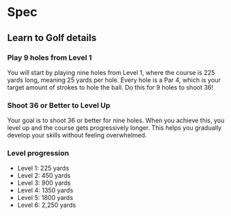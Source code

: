 
# Spec

## Learn to Golf details

### Play 9 holes from Level 1
You will start by playing nine holes from Level 1, where the course is 225 yards long, meaning 25 yards per hole. Every hole is a Par 4, which is your target amount of strokes to hole the ball. Do this for 9 holes to shoot 36!

### Shoot 36 or Better to Level Up
Your goal is to shoot 36 or better for nine holes. When you achieve this, you level up and the course gets progressively longer. This helps you gradually develop your skills without feeling overwhelmed.

### Level progression

- Level 1: 225 yards
- Level 2: 450 yards
- Level 3: 900 yards
- Level 4: 1350 yards
- Level 5: 1800 yards
- Level 6: 2,250 yards